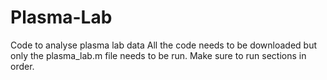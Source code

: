 # Plasma-Lab
Code to analyse plasma lab data
All the code needs to be downloaded but only the plasma_lab.m file needs to be run. Make sure to run sections in order.

